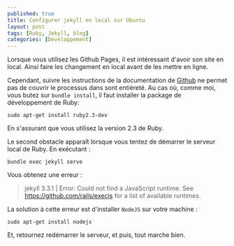 ```yaml
---
published: true
title: Configurer jekyll en local sur Ubuntu
layout: post
tags: [Ruby, Jekyll, blog]
categories: [Developpement]
---
```

Lorsque vous utilisez les Github Pages, il est intéressant d'avoir son site en local. Ainsi faire les changement en local avant de les mettre en ligne. <!--more-->

Cependant, suivre les instructions de la documentation de [Github](https://help.github.com/articles/setting-up-your-github-pages-site-locally-with-jekyll/) ne permet pas de couvrir le processus dans sont entièreté. Au cas où, comme moi, vous butez sur `bundle install`, il faut installer la package de développement de Ruby:

```
sudo apt-get install ruby2.3-dev
```

En s'assurant que vous utilisez la version 2.3 de Ruby.

Le second obstacle apparaît  lorsque vous tentez de démarrer le serveur local de Ruby. En exécutant :

```
bundle exec jekyll serve
```

Vous obtenez une erreur :


> jekyll 3.3.1 | Error:  Could not find a JavaScript runtime. See https://github.com/rails/execjs for a list of available runtimes.

La solution à cette erreur est d'installer `NodeJS` sur votre machine :

```
sudo apt-get install nodejs
```

Et, retournez redémarrer le serveur, et puis, tout marche bien.
